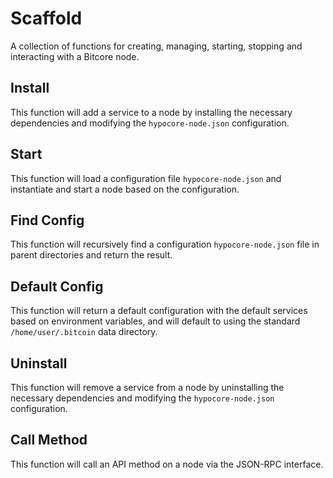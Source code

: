 # Scaffold
A collection of functions for creating, managing, starting, stopping and interacting with a Bitcore node.

## Install
This function will add a service to a node by installing the necessary dependencies and modifying the `hypocore-node.json` configuration.

## Start
This function will load a configuration file `hypocore-node.json` and instantiate and start a node based on the configuration.

## Find Config
This function will recursively find a configuration `hypocore-node.json` file in parent directories and return the result.

## Default Config
This function will return a default configuration with the default services based on environment variables, and will default to using the standard `/home/user/.bitcoin` data directory.

## Uninstall
This function will remove a service from a node by uninstalling the necessary dependencies and modifying the `hypocore-node.json` configuration.

## Call Method
This function will call an API method on a node via the JSON-RPC interface.
